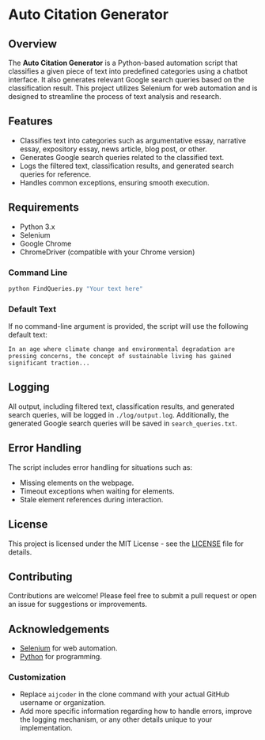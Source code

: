 # Auto Citation Generator

## Overview

The **Auto Citation Generator** is a Python-based automation script that classifies a given piece of text into predefined categories using a chatbot interface. It also generates relevant Google search queries based on the classification result. This project utilizes Selenium for web automation and is designed to streamline the process of text analysis and research.

## Features

- Classifies text into categories such as argumentative essay, narrative essay, expository essay, news article, blog post, or other.
- Generates Google search queries related to the classified text.
- Logs the filtered text, classification results, and generated search queries for reference.
- Handles common exceptions, ensuring smooth execution.

## Requirements

- Python 3.x
- Selenium
- Google Chrome
- ChromeDriver (compatible with your Chrome version)


### Command Line

```bash
python FindQueries.py "Your text here"
```

### Default Text

If no command-line argument is provided, the script will use the following default text:

```plaintext
In an age where climate change and environmental degradation are pressing concerns, the concept of sustainable living has gained significant traction...
```

## Logging

All output, including filtered text, classification results, and generated search queries, will be logged in `./log/output.log`. Additionally, the generated Google search queries will be saved in `search_queries.txt`.

## Error Handling

The script includes error handling for situations such as:
- Missing elements on the webpage.
- Timeout exceptions when waiting for elements.
- Stale element references during interaction.

## License

This project is licensed under the MIT License - see the [LICENSE](LICENSE) file for details.

## Contributing

Contributions are welcome! Please feel free to submit a pull request or open an issue for suggestions or improvements.

## Acknowledgements

- [Selenium](https://www.selenium.dev/) for web automation.
- [Python](https://www.python.org/) for programming.

### Customization
- Replace `aijcoder` in the clone command with your actual GitHub username or organization.
- Add more specific information regarding how to handle errors, improve the logging mechanism, or any other details unique to your implementation.
